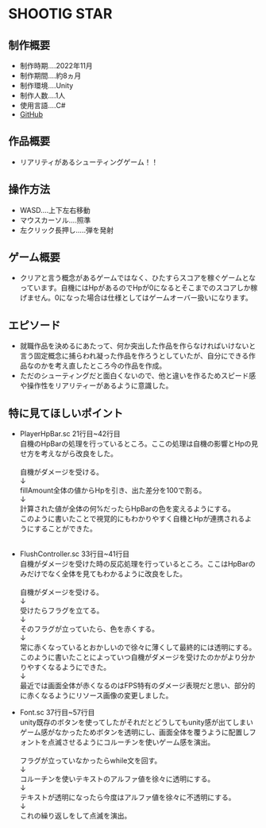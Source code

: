 # **SHOOTIG STAR**
## **制作概要**
* 制作時期....2022年11月
* 制作期間....約8ヵ月
* 制作環境....Unity
* 制作人数....1人
* 使用言語....C#
* [GitHub](https://github.com/sasano-ha/GameEngine)
## **作品概要**
* リアリティがあるシューティングゲーム！！
## **操作方法**
* WASD....上下左右移動
* マウスカーソル....照準
* 左クリック長押し.....弾を発射
## **ゲーム概要**
* クリアと言う概念があるゲームではなく、ひたすらスコアを稼ぐゲームとなっています。自機にはHpがあるのでHpが0になるとそこまでのスコアしか稼げません。0になった場合は仕様としてはゲームオーバー扱いになります。
## **エピソード**
* 就職作品を決めるにあたって、何か突出した作品を作らなければいけないと言う固定概念に捕らわれ凝った作品を作ろうとしていたが、自分にできる作品なのかを考え直したところ今の作品を作成。
* ただのシューティングだと面白くないので、他と違いを作るためスピード感や操作性をリアリティーがあるように意識した。
## **特に見てほしいポイント**
* PlayerHpBar.sc  21行目~42行目<br>
  自機のHpBarの処理を行っているところ。ここの処理は自機の影響とHpの見せ方を考えながら改良をした。
  <br>
  <br>
  自機がダメージを受ける。
  <br>
  ↓
  <br>
  fillAmount全体の値からHpを引き、出た差分を100で割る。
  <br>
  ↓
  <br>
  計算された値が全体の何%だったらHpBarの色を変えるようにする。
  <br>
  このように書いたことで視覚的にもわかりやすく自機とHpが連携されるようにすることができた。
  <br>
  <br>
* FlushController.sc  33行目~41行目<br>
  自機がダメージを受けた時の反応処理を行っているところ。ここはHpBarのみだけでなく全体を見てもわかるように改良をした。
  <br>
  <br>
  自機がダメージを受ける。
  <br>
  ↓
  <br>
  受けたらフラグを立てる。
  <br>
  ↓
  <br>
  そのフラグが立っていたら、色を赤くする。
  <br>
  ↓
  <br>
  常に赤くなっているとおかしいので徐々に薄くして最終的には透明にする。
  <br>
  このように書いたことによっていつ自機がダメージを受けたのかがより分かりやすくなるようにできた。
  <br>
  ↓
  <br>
  最近では画面全体が赤くなるのはFPS特有のダメージ表現だと思い、部分的に赤くなるようにリソース画像の変更しました。

* Font.sc   37行目~57行目<br>
  unity既存のボタンを使ってしたがそれだとどうしてもunity感が出てしまいゲーム感がなかったためボタンを透明にし、画面全体を覆うように配置しフォントを点滅させるようにコルーチンを使いゲーム感を演出。
  <br>
  <br>
  フラグが立っていなかったらwhile文を回す。
  <br>
  ↓
  <br>
  コルーチンを使いテキストのアルファ値を徐々に透明にする。
  <br>
  ↓
  <br>
  テキストが透明になったら今度はアルファ値を徐々に不透明にする。
  <br>
  ↓
  <br>
  これの繰り返しをして点滅を演出。